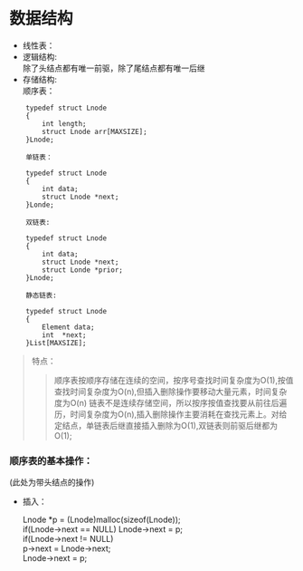 # 数据结构  
- 线性表：  
- 逻辑结构:  
	除了头结点都有唯一前驱，除了尾结点都有唯一后继  
- 存储结构:  
	顺序表：
~~~
	typedef struct Lnode
	{
		int length;
		struct Lnode arr[MAXSIZE];
	}Lnode;

	单链表：
	
	typedef struct Lnode
	{
		int data;
		struct Lnode *next;
	}Londe;
	
	双链表:
	
	typedef struct Lnode
	{
		int data;
		struct Lnode *next;
		struct Londe *prior;
	}Lnode;

	静态链表:
	
	typedef struct Lnode
	{
		Element data;
		int  *next;
	}List[MAXSIZE];
~~~
> 特点：  
>> 顺序表按顺序存储在连续的空间，按序号查找时间复杂度为O(1),按值查找时间复杂度为O(n),但插入删除操作要移动大量元素，时间复杂度为O(n)
>> 链表不是连续存储空间，所以按序按值查找要从前往后遍历，时间复杂度为O(n),插入删除操作主要消耗在查找元素上。对给定结点，单链表后继直接插入删除为O(1),双链表则前驱后继都为O(1);
### 顺序表的基本操作：  
(此处为带头结点的操作)  
- 插入：  
	
	Lnode *p = (Lnode)malloc(sizeof(Lnode));  
	if(Lnode->next == NULL)
		Lnode->next = p;  
	if(Lnode->next != NULL)  
		p->next = Lnode->next;  
		Lnode->next = p;  
		

